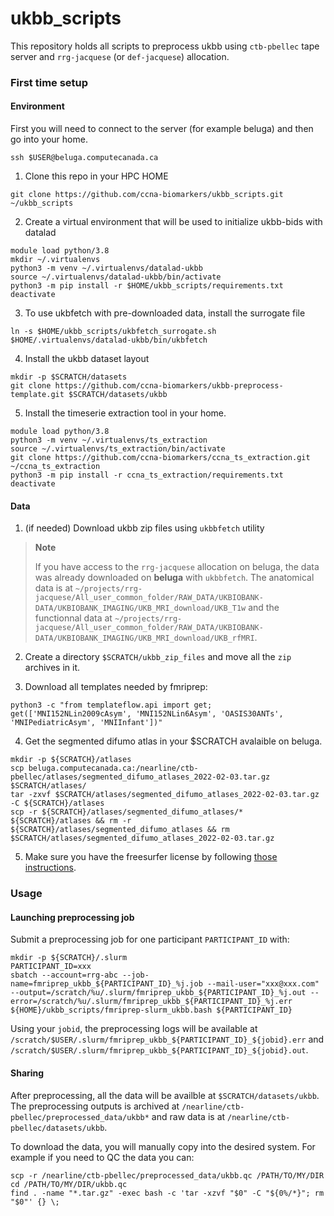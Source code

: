 # ukbb_scripts
This repository holds all scripts to preprocess ukbb using `ctb-pbellec` tape server and `rrg-jacquese` (or `def-jacquese`) allocation.

### First time setup

#### Environment

First you will need to connect to the server (for example beluga) and then go into your home.
```
ssh $USER@beluga.computecanada.ca
```

1. Clone this repo in your HPC HOME
```
git clone https://github.com/ccna-biomarkers/ukbb_scripts.git ~/ukbb_scripts
```

2. Create a virtual environment that will be used to initialize ukbb-bids with datalad
```
module load python/3.8
mkdir ~/.virtualenvs
python3 -m venv ~/.virtualenvs/datalad-ukbb
source ~/.virtualenvs/datalad-ukbb/bin/activate
python3 -m pip install -r $HOME/ukbb_scripts/requirements.txt
deactivate
```

3. To use ukbfetch with pre-downloaded data, install the surrogate file
```
ln -s $HOME/ukbb_scripts/ukbfetch_surrogate.sh $HOME/.virtualenvs/datalad-ukbb/bin/ukbfetch
```

4. Install the ukbb dataset layout
```
mkdir -p $SCRATCH/datasets
git clone https://github.com/ccna-biomarkers/ukbb-preprocess-template.git $SCRATCH/datasets/ukbb
```

5. Install the timeserie extraction tool in your home.
```
module load python/3.8
python3 -m venv ~/.virtualenvs/ts_extraction
source ~/.virtualenvs/ts_extraction/bin/activate
git clone https://github.com/ccna-biomarkers/ccna_ts_extraction.git ~/ccna_ts_extraction
python3 -m pip install -r ccna_ts_extraction/requirements.txt
deactivate
```

####  Data

1. (if needed) Download ukbb zip files using `ukbbfetch` utility

>**Note**
>
>If you have access to the `rrg-jacquese` allocation on beluga, the data was already downloaded on **beluga** with `ukbbfetch`. The anatomical data is at `~/projects/rrg-jacquese/All_user_common_folder/RAW_DATA/UKBIOBANK-DATA/UKBIOBANK_IMAGING/UKB_MRI_download/UKB_T1w` and the functionnal data at `~/projects/rrg-jacquese/All_user_common_folder/RAW_DATA/UKBIOBANK-DATA/UKBIOBANK_IMAGING/UKB_MRI_download/UKB_rfMRI`.

2. Create a directory `$SCRATCH/ukbb_zip_files` and move all the `zip` archives in it.

3. Download all templates needed by fmriprep:
```
python3 -c "from templateflow.api import get; get(['MNI152NLin2009cAsym', 'MNI152NLin6Asym', 'OASIS30ANTs', 'MNIPediatricAsym', 'MNIInfant'])"
```

4. Get the segmented difumo atlas in your $SCRATCH avalaible on beluga.
```
mkdir -p ${SCRATCH}/atlases
scp beluga.computecanada.ca:/nearline/ctb-pbellec/atlases/segmented_difumo_atlases_2022-02-03.tar.gz $SCRATCH/atlases/
tar -zxvf $SCRATCH/atlases/segmented_difumo_atlases_2022-02-03.tar.gz -C ${SCRATCH}/atlases
scp -r ${SCRATCH}/atlases/segmented_difumo_atlases/* ${SCRATCH}/atlases && rm -r ${SCRATCH}/atlases/segmented_difumo_atlases && rm $SCRATCH/atlases/segmented_difumo_atlases_2022-02-03.tar.gz
```

5. Make sure you have the freesurfer license by following [those instructions](https://simexp-documentation.readthedocs.io/en/latest/giga_preprocessing/preprocessing.html#freesrufer-license).

### Usage

#### Launching preprocessing job

Submit a preprocessing job for one participant `PARTICIPANT_ID` with:

```
mkdir -p ${SCRATCH}/.slurm
PARTICIPANT_ID=xxx
sbatch --account=rrg-abc --job-name=fmriprep_ukbb_${PARTICIPANT_ID}_%j.job --mail-user="xxx@xxx.com" --output=/scratch/%u/.slurm/fmriprep_ukbb_${PARTICIPANT_ID}_%j.out --error=/scratch/%u/.slurm/fmriprep_ukbb_${PARTICIPANT_ID}_%j.err ${HOME}/ukbb_scripts/fmriprep-slurm_ukbb.bash ${PARTICIPANT_ID}
```

Using your `jobid`, the preprocessing logs will be available at `/scratch/$USER/.slurm/fmriprep_ukbb_${PARTICIPANT_ID}_${jobid}.err` and `/scratch/$USER/.slurm/fmriprep_ukbb_${PARTICIPANT_ID}_${jobid}.out`.

#### Sharing

After preprocessing, all the data will be availble at `$SCRATCH/datasets/ukbb`.
The preprocessing outputs is archived at `/nearline/ctb-pbellec/preprocessed_data/ukbb*` and raw data is at `/nearline/ctb-pbellec/datasets/ukbb`.

To download the data, you will manually copy into the desired system. For example if you need to QC the data you can:
```
scp -r /nearline/ctb-pbellec/preprocessed_data/ukbb.qc /PATH/TO/MY/DIR
cd /PATH/TO/MY/DIR/ukbb.qc
find . -name "*.tar.gz" -exec bash -c 'tar -xzvf "$0" -C "${0%/*}"; rm "$0"' {} \;
```
